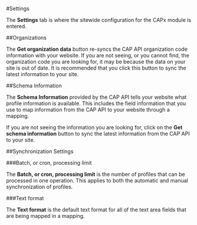 #Settings

The **Settings** tab is where the sitewide configuration for the CAPx module is entered.

##Organizations

The **Get organization data** button re-syncs the CAP API organization code information with your website. If you are not seeing, or you cannot find, the organization code you are looking for, it may be because the data on your site is out of date. It is recommended that you click this button to sync the latest information to your site.

##Schema Information

The **Schema Information** provided by the CAP API tells your website what profile information is available. This includes the field information that you use to map information from the CAP API to your website through a mapping.

If you are not seeing the information you are looking for, click on the **Get schema information** button to sync the latest information from the CAP API to your site.

##Synchronization Settings

###Batch, or cron, processing limit

The **Batch, or cron, processing limit** is the number of profiles that can be processed in one operation. This applies to both the automatic and manual synchronization of profiles.

###Text format

The **Text format** is the default text format for all of the text area fields that are being mapped in a mapping.
